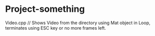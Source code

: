 # Project-something
Video.cpp // Shows Video from the directory using Mat object in Loop, terminates using ESC key or no more frames left.
